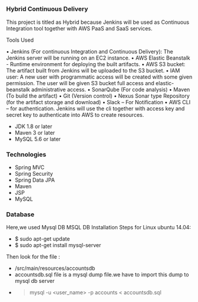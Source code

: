 #####

### Hybrid Continuous Delivery

This project is titled as Hybrid because Jenkins will be used as Continuous Integration tool together with AWS PaaS and SaaS services.

Tools Used 

•	Jenkins (For continuous Integration and Continuous Delivery): The Jenkins server will be running on an EC2 instance.
•	AWS Elastic Beanstalk - Runtime environment for deploying the built artifacts.
•	AWS S3 bucket:  The artifact built from Jenkins will be uploaded to the S3 bucket.
•	IAM user: A new user with programmatic access will be created with some given permission. The user will be given S3 bucket full access and elastic-beanstalk administrative access.
•	SonarQube (For code analysis)
•	Maven (To build the artifact)
•	Git (Version control) 
•	Nexus Sonar type Repository (for the artifact storage and download)
•	Slack – For Notification
•	AWS CLI – for authentication. Jenkins will use the cli together with access key and secret key to authenticate into AWS to create resources. 


- JDK 1.8 or later
- Maven 3 or later
- MySQL 5.6 or later

### Technologies

- Spring MVC
- Spring Security
- Spring Data JPA
- Maven
- JSP
- MySQL

### Database

Here,we used Mysql DB
MSQL DB Installation Steps for Linux ubuntu 14.04:

- $ sudo apt-get update
- $ sudo apt-get install mysql-server

Then look for the file :

- /src/main/resources/accountsdb
- accountsdb.sql file is a mysql dump file.we have to import this dump to mysql db server
- > mysql -u <user_name> -p accounts < accountsdb.sql
